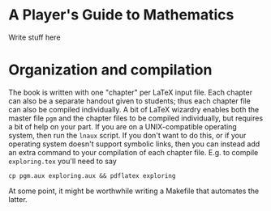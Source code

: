 A Player's Guide to Mathematics
===============================

Write stuff here

Organization and compilation
============================

The book is written with one "chapter" per LaTeX input file.  Each chapter can also be a separate handout given to students; thus each chapter file can also be compiled individually.  A bit of LaTeX wizardry enables both the master file `pgm` and the chapter files to be compiled individually, but requires a bit of help on your part.  If you are on a UNIX-compatible operating system, then run the `lnaux` script.  If you don't want to do this, or if your operating system doesn't support symbolic links, then you can instead add an extra command to your compilation of each chapter file.  E.g. to compile `exploring.tex` you'll need to say

    cp pgm.aux exploring.aux && pdflatex exploring

At some point, it might be worthwhile writing a Makefile that automates the latter.
